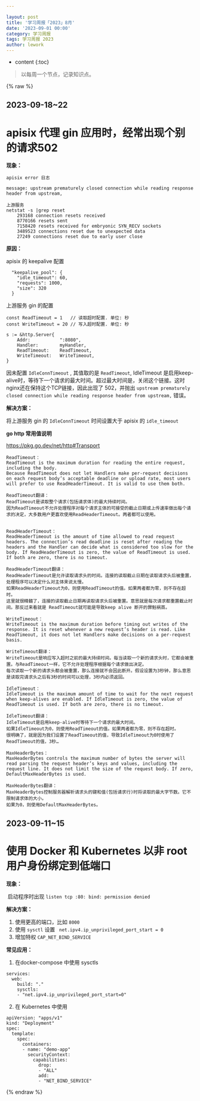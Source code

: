 ```yaml
---

layout: post
title: '学习周报「2023」8月'
date: '2023-09-01 00:00'
category: 学习周报
tags: 学习周报 2023
author: lework
---
```

* content
{:toc}

> 以每周一个节点，记录知识点。



{% raw %}

## 2023-09-18~22

# apisix 代理 gin 应用时，经常出现个别的请求502

**现象：**

```
apisix error 日志

message: upstream prematurely closed connection while reading response header from upstream,

上游服务
netstat -s |grep reset
    293168 connection resets received
    8770166 resets sent
    7158420 resets received for embryonic SYN_RECV sockets
    3489523 connections reset due to unexpected data
    27249 connections reset due to early user close
```

**原因：**

apisix 的 keepalive 配置

```
  "keepalive_pool": {
    "idle_timeout": 60,
    "requests": 1000,
    "size": 320
  }
```

上游服务 gin 的配置

```
const ReadTimeout = 1   // 读取超时配置. 单位: 秒
const WriteTimeout = 20 // 写入超时配置. 单位: 秒

s := &http.Server{
	Addr:           ":8080",
	Handler:        myHandler,
	ReadTimeout:    ReadTimeout,
	WriteTimeout:   WriteTimeout,
}
```

因未配置 `IdleConnTimeout` , 其值取的是 `ReadTimeout`,  IdleTimeout 是启用keep-alive时，等待下一个请求的最大时间。超过最大时间是，关闭这个链接。这时nginx还在保持这个TCP链接，因此出现了 502，并抛出 `upstream prematurely closed connection while reading response header from upstream,` 错误。

**解决方案：**

将上游服务 gin 的 `IdleConnTimeout` 时间设置大于 apisix 的 `idle_timeout`



**go http 常用值说明**

https://pkg.go.dev/net/http#Transport

```
ReadTimeout：
ReadTimeout is the maximum duration for reading the entire request, including the body.
Because ReadTimeout does not let Handlers make per-request decisions on each request body’s acceptable deadline or upload rate, most users will prefer to use ReadHeaderTimeout. It is valid to use them both.

ReadTimeout翻译：
ReadTimeout是读取整个请求(包括请求体)的最大持续时间。
因为ReadTimeout不允许处理程序对每个请求主体的可接受的截止日期或上传速率做出每个请求的决定，大多数用户更喜欢使用ReadHeaderTimeout。两者都可以使用。
 

ReadHeaderTimeout：
ReadHeaderTimeout is the amount of time allowed to read request headers. The connection’s read deadline is reset after reading the headers and the Handler can decide what is considered too slow for the body. If ReadHeaderTimeout is zero, the value of ReadTimeout is used. If both are zero, there is no timeout.

ReadHeaderTimeout翻译：
ReadHeaderTimeout是允许读取请求头的时间。连接的读取截止日期在读取请求头后被重置，处理程序可以决定什么对主体来说太慢。
如果ReadHeaderTimeout为0，则使用ReadTimeout的值。如果两者都为零，则不存在超时。
这里就很精髓了，连接的读取截止日期再读取请求头后被重置。意思就是每次请求都重置截止时间。那反过来看就是 ReadTimeout就可能是导致keep alive 断开的罪魁祸首。

WriteTimeout：
WriteTimeout is the maximum duration before timing out writes of the response. It is reset whenever a new request’s header is read. Like ReadTimeout, it does not let Handlers make decisions on a per-request basis.

WriteTimeout翻译：
WriteTimeout是响应写入超时之前的最大持续时间。每当读取一个新的请求头时，它都会被重置。与ReadTimeout一样，它不允许处理程序根据每个请求做出决定。
每次读取一个新的请求头都会被重置，那么连接就不会因此断开。假设设置为3秒钟，那么意思是读取完请求头之后有3秒的时间可以处理，3秒内必须返回。

IdleTimeout：
IdleTimeout is the maximum amount of time to wait for the next request when keep-alives are enabled. If IdleTimeout is zero, the value of ReadTimeout is used. If both are zero, there is no timeout.

IdleTimeout翻译：
IdleTimeout是启用keep-alive时等待下一个请求的最大时间。
如果IdleTimeout为0，则使用ReadTimeout的值。如果两者都为零，则不存在超时。
很明确了，就是因为我们设置了ReadTimeout的值，导致IdleTimeout为0时使用了ReadTimeout的值，3秒…

MaxHeaderBytes：
MaxHeaderBytes controls the maximum number of bytes the server will read parsing the request header’s keys and values, including the request line. It does not limit the size of the request body. If zero, DefaultMaxHeaderBytes is used.

MaxHeaderBytes翻译：
MaxHeaderBytes控制服务器解析请求头的键和值(包括请求行)时将读取的最大字节数。它不限制请求体的大小。
如果为0，则使用DefaultMaxHeaderBytes。
```



## 2023-09-11~15

# 使用 Docker 和 Kubernetes 以非 root 用户身份绑定到低端口

**现象：**

​	启动程序时出现 `listen tcp :80: bind: permission denied`

**解决方案：**

1.  使用更高的端口，比如 `8000`
2. 使用 `sysctl` 设置 ` net.ipv4.ip_unprivileged_port_start = 0`
3. 增加特权 `CAP_NET_BIND_SERVICE`

**常见应用：**

1. 在docker-compose 中使用 sysctls

```
services:
  web:
    build: "."
    sysctls:
    - "net.ipv4.ip_unprivileged_port_start=0"
```

2.  在 Kubernetes 中使用

```
apiVersion: "apps/v1"
kind: "Deployment"
spec:
  template:
    spec:
      containers:
      - name: "demo-app"
        securityContext:
          capabilities:
            drop:
            - "ALL"
            add:
            - "NET_BIND_SERVICE"
```

{% endraw %}

